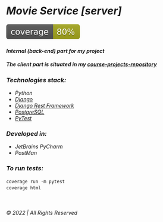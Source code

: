 # _Movie Service [server]_

![coverage](./movies/coverage.svg)
#### _Internal (back-end) part for my project_    
##### The client part is situated in my [course-projects-repository](https://github.com/user-of-github/BSUIR_course-projects/tree/master/2%20year%20-%20Movie%20Ticket%20Sales%20Service/client)  

### _Technologies stack:_

* _Python_
* _[Django](https://www.djangoproject.com/)_
* _[Django Rest Framework](https://www.django-rest-framework.org/)_
* _[PostgreSQL](https://www.postgresql.org/)_  
* _[PyTest](https://pytest-cov.readthedocs.io/en/latest/readme.html)_

### _Developed in:_

* _JetBrains PyCharm_
* _PostMan_  
### _To run tests:_  
`coverage run -m pytest`  
`coverage html`  

&nbsp;

###### © 2022 | All Rights Reserved
